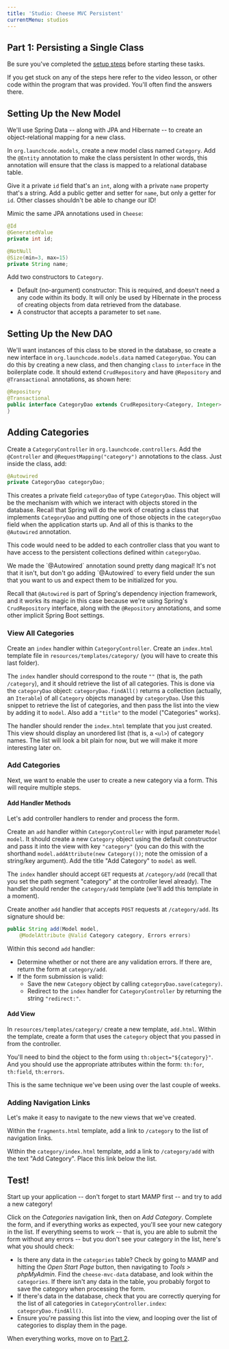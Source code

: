 ```yaml
---
title: 'Studio: Cheese MVC Persistent'
currentMenu: studios
---
```


## Part 1: Persisting a Single Class

Be sure you've completed the [setup steps](../) before starting these tasks.

If you get stuck on any of the steps here refer to the video lesson, or other code within the program that was provided. You'll often find the answers there.

## Setting Up the New Model

We'll use Spring Data -- along with JPA and Hibernate -- to create an object-relational mapping for a new class.

In `org.launchcode.models`, create a new model class named `Category`. Add the `@Entity` annotation to make the class persistent In other words, this annotation will ensure that the class is mapped to a relational database table.

Give it a private `id` field that's an `int`, along with a private `name` property that's a string. Add a public getter and setter for `name`, but only a getter for `id`. Other classes shouldn't be able to change our ID!

Mimic the same JPA annotations used in `Cheese`:

```java
@Id
@GeneratedValue
private int id;

@NotNull
@Size(min=3, max=15)
private String name;
```

Add two constructors to `Category`.
- Default (no-argument) constructor: This is required, and doesn't need a any code within its body. It will only be used by Hibernate in the process of creating objects from data retrieved from the database.
- A constructor that accepts a parameter to set `name`.

## Setting Up the New DAO

We'll want instances of this class to be stored in the database, so create a new interface in `org.launchcode.models.data` named `CategoryDao`. You can do this by creating a new class, and then changing `class` to `interface` in the boilerplate code. It should extend `CrudRepository` and have `@Repository` and `@Transactional` annotations, as shown here:

```java
@Repository
@Transactional
public interface CategoryDao extends CrudRepository<Category, Integer> {
}
```

## Adding Categories

Create a `CategoryController` in `org.launchcode.controllers`. Add the `@Controller` and `@RequestMapping("category")` annotations to the class. Just inside the class, add:

```java
@Autowired
private CategoryDao categoryDao;
```

This creates a private field `categoryDao` of type `CategoryDao`. This object will be the mechanism with which we interact with objects stored in the database. Recall that Spring will do the work of creating a class that implements `CategoryDao` and putting one of those objects in the `categoryDao` field when the application starts up. And all of this is thanks to the `@Autowired` annotation.

This code would need to be added to each controller class that you want to have access to the persistent collections defined within `categoryDao`.

<aside class="aside-warning" markdown="1">
We made the `@Autowired` annotation sound pretty dang magical! It's not that it isn't, but don't go adding `@Autowired` to every field under the sun that you want to us and expect them to be initialized for you.

Recall that `@Autowired` is part of Spring's dependency injection framework, and it works its magic in this case because we're using Spring's `CrudRepository` interface, along with the `@Repository` annotations, and some other implicit Spring Boot settings.
</aside>

### View All Categories

Create an `index` handler within `CategoryController`. Create an `index.html` template file in `resources/templates/category/` (you will have to create this last folder).

The `index` handler should correspond to the route `""` (that is, the path `/category`), and it should retrieve the list of all categories. This is done via the `categoryDao` object: `categoryDao.findAll()` returns a collection (actually, an `Iterable`) of all `Category` objects managed by `categoryDao`. Use this snippet to retrieve the list of categories, and then pass the list into the view by adding it to `model`. Also add a `"title"` to the model ("Categories" works).

The handler should render the `index.html` template that you just created. This view should display an unordered list (that is, a `<ul>`) of category names. The list will look a bit plain for now, but we will make it more interesting later on.

### Add Categories

Next, we want to enable the user to create a new category via a form. This will require multiple steps.

#### Add Handler Methods

Let's add controller handlers to render and process the form.

Create an `add` handler within `CategoryController` with input parameter `Model model`. It should create a new `Category` object using the default constructor and pass it into the view with key `"category"` (you can do this with the shorthand `model.addAttribute(new Category())`; note the omission of a string/key argument). Add the title "Add Category" to `model` as well.

The `index` handler should accept `GET` requests at `/category/add` (recall that you set the path segment "category" at the controller level already). The handler should render the `category/add` template (we'll add this template in a moment).

Create another `add` handler that accepts `POST` requests at `/category/add`. Its signature should be:

```java
public String add(Model model,
    @ModelAttribute @Valid Category category, Errors errors)
```

Within this second `add` handler:
- Determine whether or not there are any validation errors. If there are, return the form at `category/add`.
- If the form submission is valid:
    - Save the new `Category` object by calling `categoryDao.save(category)`.
    - Redirect to the `index` handler for `CategoryController` by returning the string `"redirect:"`.

#### Add View

In `resources/templates/category/` create a new template, `add.html`. Within the template, create a form that uses the `category` object that you passed in from the controller.

You'll need to bind the object to the form using `th:object="${category}"`. And you should use the appropriate attributes within the form: `th:for`, `th:field`, `th:errors`.

This is the same technique we've been using over the last couple of weeks.

### Adding Navigation Links

Let's make it easy to navigate to the new views that we've created.

Within the `fragments.html` template, add a link to `/category` to the list of navigation links.

Within the `category/index.html` template, add a link to `/category/add` with the text "Add Category". Place this link below the list.

## Test!

Start up your application -- don't forget to start MAMP first -- and try to add a new category!

Click on the *Categories* navigation link, then on *Add Category*. Complete the form, and if everything works as expected, you'll see your new category in the list. If everything seems to work -- that is, you are able to submit the form without any errors -- but you don't see your category in the list, here's what you should check:

- Is there any data in the `categories` table? Check by going to MAMP and hitting the *Open Start Page* button, then navigating to *Tools > phpMyAdmin*. Find the `cheese-mvc-data` database, and look within the `categories`. If there isn't any data in the table, you probably forgot to save the category when processing the form.
- If there's data in the database, check that you are correctly querying for the list of all categories in `CategoryController.index`: `categoryDao.findAll()`.
- Ensure you're passing this list into the view, and looping over the list of categories to display them in the page.

When everything works, move on to [Part 2](../one-to-many/).
